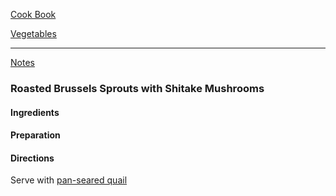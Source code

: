 [Cook Book](https://github.com/vmsmith/CookBook/blob/master/README.md)  

[Vegetables](https://github.com/vmsmith/CookBook/blob/master/vegetables.md)  

-----  

[Notes](https://github.com/vmsmith/CookBook/blob/master/notes.md)  

### Roasted Brussels Sprouts with Shitake Mushrooms  

#### Ingredients  


#### Preparation  


#### Directions  


Serve with [pan-seared quail](https://github.com/vmsmith/CookBook/blob/master/fowl_quail_pan-seared.md)
